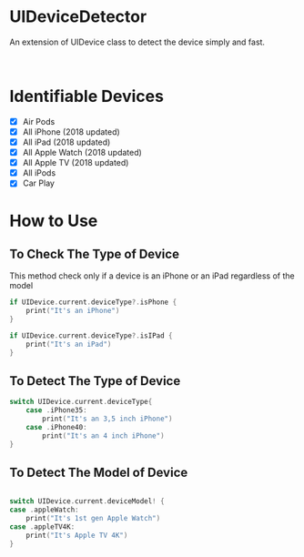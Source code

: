 # UIDeviceDetector
An extension of UIDevice class to detect the device simply and fast.

<br>

# Identifiable Devices
- [x] Air Pods
- [x] All iPhone (2018 updated)
- [x] All iPad (2018 updated)
- [x] All Apple Watch (2018 updated)
- [x] All Apple TV (2018 updated)
- [x] All iPods
- [x] Car Play

# How to Use

## To Check The Type of Device
This method check only if a device is an iPhone or an iPad regardless of the model
```Swift
if UIDevice.current.deviceType?.isPhone {
    print("It's an iPhone")
}

if UIDevice.current.deviceType?.isIPad {
    print("It's an iPad")
}
```

## To Detect The Type of Device

```Swift
switch UIDevice.current.deviceType{
    case .iPhone35:
        print("It's an 3,5 inch iPhone")
    case .iPhone40:
        print("It's an 4 inch iPhone")
}
```

## To Detect The Model of Device
```Swift

switch UIDevice.current.deviceModel! {
case .appleWatch:
    print("It's 1st gen Apple Watch")
case .appleTV4K:
    print("It's Apple TV 4K")
}
```
